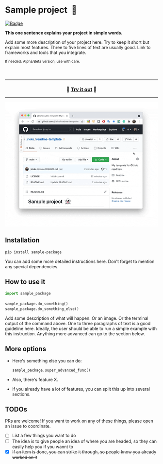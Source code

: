 # Sample project &nbsp;🚀

[![Badge](https://img.shields.io/badge/add%20a%20badge%20from%20-shields.io-blue)](https://shields.io/)

**This one sentence explains your project in simple words.**

Add some more description of your project here. Try to keep it short but explain most features. Three to five lines of text are usually good. Link to frameworks and tools that you integrate. 

<sup>If needed: Alpha/Beta version, use with care.</sup>

<br>

---

<h3 align="center">
  🎉 <a href="https://github.com/jrieke/readme-template">Try it out</a> 🎉
</h3>

---

<p align="center">
    <a href="https://github.com/jrieke/readme-template"><img src="demo.gif" width=600></a>
</p>


## Installation

```bash
pip install sample-package
```

You can add some more detailed instructions here. Don't forget to mention any special dependencies.


## How to use it

```python
import sample_package

sample_package.do_something()
sample_package.do_something_else()
```

Add some description of what will happen. Or an image. Or the terminal output of the command above. One to three paragraphs of text is a good guideline here. Ideally, the user should be able to run a simple example with this instruction. Anything more advanced can go to the section below. 


## More options

- Here's something else you can do:

  ```python
  sample_package.super_advanced_func()
  ```

- Also, there's feature X. 

- If you already have a lot of features, you can split this up into several sections.


## TODOs

PRs are welcome! If you want to work on any of these things, please open an issue to coordinate.

- [ ] List a few things you want to do
- [ ] The idea is to give people an idea of where you are headed, so they can easily help you if you wannt to
- [x] ~~If an item is done, you can strike it through, so people know you already worked on it~~
